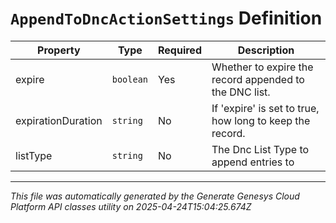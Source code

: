 # `AppendToDncActionSettings` Definition

| Property | Type | Required | Description |
|----------|------|----------|-------------|
| expire | `boolean` | Yes | Whether to expire the record appended to the DNC list. |
| expirationDuration | `string` | No | If 'expire' is set to true, how long to keep the record. |
| listType | `string` | No | The Dnc List Type to append entries to |

---

*This file was automatically generated by the Generate Genesys Cloud Platform API classes utility on 2025-04-24T15:04:25.674Z*